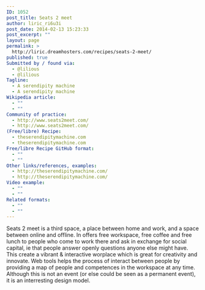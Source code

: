 ```yaml
---
ID: 1052
post_title: Seats 2 meet
author: liric_ri6u3i
post_date: 2014-02-13 15:23:33
post_excerpt: ""
layout: page
permalink: >
  http://liric.dreamhosters.com/recipes/seats-2-meet/
published: true
Submitted by / found via:
  - @lilious
  - @lilious
Tagline:
  - A serendipity machine
  - A serendipity machine
Wikipedia article:
  - ""
  - ""
Community of practice:
  - http://www.seats2meet.com/
  - http://www.seats2meet.com/
(Free/libre) Recipe:
  - theserendipitymachine.com
  - theserendipitymachine.com
Free/libre Recipe GitHub format:
  - ""
  - ""
Other links/references, examples:
  - http://theserendipitymachine.com/
  - http://theserendipitymachine.com/
Video example:
  - ""
  - ""
Related formats:
  - ""
  - ""
---
```

Seats 2 meet is a third space, a place between home and work, and a space between online and offline. In offers free workspace, free coffee and free lunch to people who come to work there and ask in exchange for social capital, ie that people answer openly questions anyone else might have. This create a vibrant & interactive worplace which is great for creativity and innovate. Web tools helps the process of interact between people by providing a map of people and competences in the workspace at any time. Although this is not an event (or else could be seen as a permanent event), it is an interresting design model.